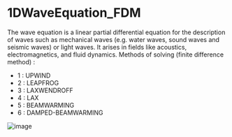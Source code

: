 # 1DWaveEquation_FDM
The wave equation is a linear partial differential equation for the description of waves such as mechanical waves (e.g. water waves, sound waves and seismic waves) or light waves. It arises in fields like acoustics, electromagnetics, and fluid dynamics. Methods of solving (finite difference method) :
- 1 : UPWIND
- 2 : LEAPFROG
- 3 : LAXWENDROFF
- 4 : LAX
- 5 : BEAMWARMING
- 6 : DAMPED-BEAMWARMING

![image](https://user-images.githubusercontent.com/77577542/153709000-cc5ed79c-461e-4830-ba14-f251ea9ea1dc.png)


